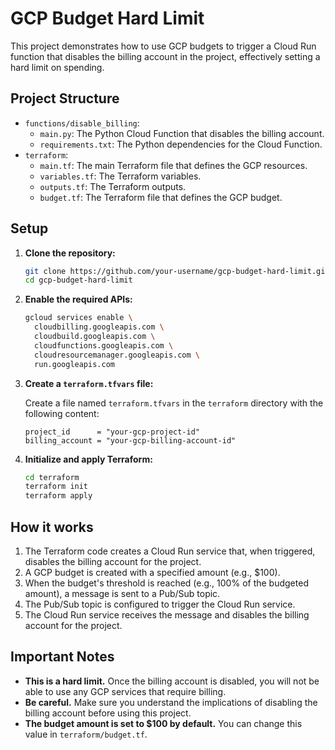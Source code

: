 # GCP Budget Hard Limit

This project demonstrates how to use GCP budgets to trigger a Cloud Run function that disables the billing account in the project, effectively setting a hard limit on spending.

## Project Structure

- `functions/disable_billing`:
  - `main.py`: The Python Cloud Function that disables the billing account.
  - `requirements.txt`: The Python dependencies for the Cloud Function.
- `terraform`:
  - `main.tf`: The main Terraform file that defines the GCP resources.
  - `variables.tf`: The Terraform variables.
  - `outputs.tf`: The Terraform outputs.
  - `budget.tf`: The Terraform file that defines the GCP budget.

## Setup

1. **Clone the repository:**

   ```bash
   git clone https://github.com/your-username/gcp-budget-hard-limit.git
   cd gcp-budget-hard-limit
   ```

2. **Enable the required APIs:**

   ```bash
   gcloud services enable \
     cloudbilling.googleapis.com \
     cloudbuild.googleapis.com \
     cloudfunctions.googleapis.com \
     cloudresourcemanager.googleapis.com \
     run.googleapis.com
   ```

3. **Create a `terraform.tfvars` file:**

   Create a file named `terraform.tfvars` in the `terraform` directory with the following content:

   ```
   project_id      = "your-gcp-project-id"
   billing_account = "your-gcp-billing-account-id"
   ```

4. **Initialize and apply Terraform:**

   ```bash
   cd terraform
   terraform init
   terraform apply
   ```

## How it works

1. The Terraform code creates a Cloud Run service that, when triggered, disables the billing account for the project.
2. A GCP budget is created with a specified amount (e.g., $100).
3. When the budget's threshold is reached (e.g., 100% of the budgeted amount), a message is sent to a Pub/Sub topic.
4. The Pub/Sub topic is configured to trigger the Cloud Run service.
5. The Cloud Run service receives the message and disables the billing account for the project.

## Important Notes

- **This is a hard limit.** Once the billing account is disabled, you will not be able to use any GCP services that require billing.
- **Be careful.** Make sure you understand the implications of disabling the billing account before using this project.
- **The budget amount is set to $100 by default.** You can change this value in `terraform/budget.tf`.